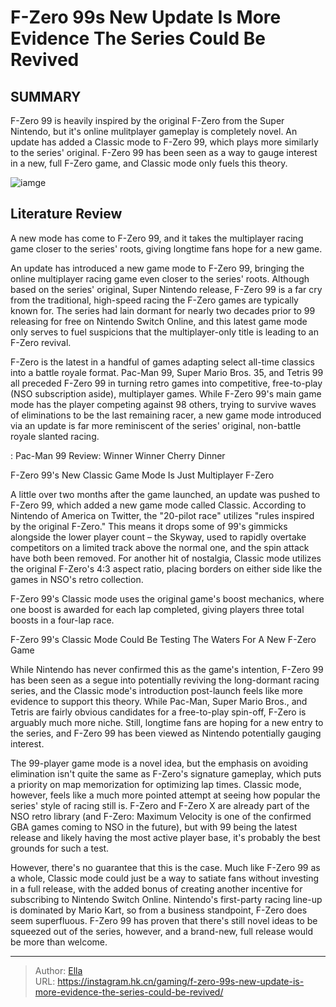 # F-Zero 99s New Update Is More Evidence The Series Could Be Revived


## SUMMARY 



  F-Zero 99 is heavily inspired by the original F-Zero from the Super Nintendo, but it&#39;s online mulitplayer gameplay is completely novel.   An update has added a Classic mode to F-Zero 99, which plays more similarly to the series&#39; original.   F-Zero 99 has been seen as a way to gauge interest in a new, full F-Zero game, and Classic mode only fuels this theory.  

![iamge](https://static1.srcdn.com/wordpress/wp-content/uploads/2023/11/f-zero-99-captain-falcon.jpg)

## Literature Review

A new mode has come to F-Zero 99, and it takes the multiplayer racing game closer to the series&#39; roots, giving longtime fans hope for a new game.




An update has introduced a new game mode to F-Zero 99, bringing the online multiplayer racing game even closer to the series&#39; roots. Although based on the series&#39; original, Super Nintendo release, F-Zero 99 is a far cry from the traditional, high-speed racing the F-Zero games are typically known for. The series had lain dormant for nearly two decades prior to 99 releasing for free on Nintendo Switch Online, and this latest game mode only serves to fuel suspicions that the multiplayer-only title is leading to an F-Zero revival.




F-Zero is the latest in a handful of games adapting select all-time classics into a battle royale format. Pac-Man 99, Super Mario Bros. 35, and Tetris 99 all preceded F-Zero 99 in turning retro games into competitive, free-to-play (NSO subscription aside), multiplayer games. While F-Zero 99&#39;s main game mode has the player competing against 98 others, trying to survive waves of eliminations to be the last remaining racer, a new game mode introduced via an update is far more reminiscent of the series&#39; original, non-battle royale slanted racing.

 : Pac-Man 99 Review: Winner Winner Cherry Dinner


 F-Zero 99&#39;s New Classic Game Mode Is Just Multiplayer F-Zero 
          

A little over two months after the game launched, an update was pushed to F-Zero 99, which added a new game mode called Classic. According to Nintendo of America on Twitter, the &#34;20-pilot race&#34; utilizes &#34;rules inspired by the original F-Zero.&#34; This means it drops some of 99&#39;s gimmicks alongside the lower player count – the Skyway, used to rapidly overtake competitors on a limited track above the normal one, and the spin attack have both been removed. For another hit of nostalgia, Classic mode utilizes the original F-Zero&#39;s 4:3 aspect ratio, placing borders on either side like the games in NSO&#39;s retro collection.






F-Zero 99&#39;s Classic mode uses the original game&#39;s boost mechanics, where one boost is awarded for each lap completed, giving players three total boosts in a four-lap race.






 F-Zero 99&#39;s Classic Mode Could Be Testing The Waters For A New F-Zero Game 
          

While Nintendo has never confirmed this as the game&#39;s intention, F-Zero 99 has been seen as a segue into potentially reviving the long-dormant racing series, and the Classic mode&#39;s introduction post-launch feels like more evidence to support this theory. While Pac-Man, Super Mario Bros., and Tetris are fairly obvious candidates for a free-to-play spin-off, F-Zero is arguably much more niche. Still, longtime fans are hoping for a new entry to the series, and F-Zero 99 has been viewed as Nintendo potentially gauging interest.





 

The 99-player game mode is a novel idea, but the emphasis on avoiding elimination isn&#39;t quite the same as F-Zero&#39;s signature gameplay, which puts a priority on map memorization for optimizing lap times. Classic mode, however, feels like a much more pointed attempt at seeing how popular the series&#39; style of racing still is. F-Zero and F-Zero X are already part of the NSO retro library (and F-Zero: Maximum Velocity is one of the confirmed GBA games coming to NSO in the future), but with 99 being the latest release and likely having the most active player base, it&#39;s probably the best grounds for such a test.

However, there&#39;s no guarantee that this is the case. Much like F-Zero 99 as a whole, Classic mode could just be a way to satiate fans without investing in a full release, with the added bonus of creating another incentive for subscribing to Nintendo Switch Online. Nintendo&#39;s first-party racing line-up is dominated by Mario Kart, so from a business standpoint, F-Zero does seem superfluous. F-Zero 99 has proven that there&#39;s still novel ideas to be squeezed out of the series, however, and a brand-new, full release would be more than welcome.






---

> Author: [Ella](https://instagram.hk.cn/)  
> URL: https://instagram.hk.cn/gaming/f-zero-99s-new-update-is-more-evidence-the-series-could-be-revived/  

